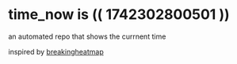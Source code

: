 # time_now is (( 1742302800501 ))

an automated repo that shows the currnent time

inspired by [breakingheatmap](https://github.com/breakingheatmap/breakingheatmap)